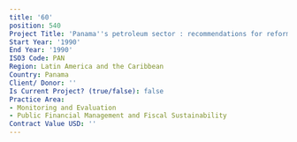 ```yaml
---
title: '60'
position: 540
Project Title: 'Panama''s petroleum sector : recommendations for reform'
Start Year: '1990'
End Year: '1990'
ISO3 Code: PAN
Region: Latin America and the Caribbean
Country: Panama
Client/ Donor: ''
Is Current Project? (true/false): false
Practice Area:
- Monitoring and Evaluation
- Public Financial Management and Fiscal Sustainability
Contract Value USD: ''
---
```


